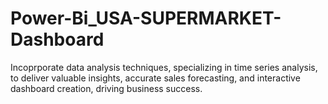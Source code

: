# Power-Bi_USA-SUPERMARKET-Dashboard
Incoprporate data analysis techniques, specializing in time series analysis, to deliver valuable insights, accurate sales forecasting, and interactive dashboard creation, driving business success.
